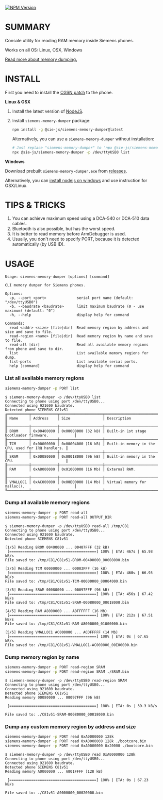 [![NPM Version](https://img.shields.io/npm/v/%40sie-js%2Fsiemens-memory-dumper)](https://www.npmjs.com/package/@sie-js/siemens-memory-dumper)

# SUMMARY
Console utility for reading RAM memory inside Siemens phones.

Works on all OS: Linux, OSX, Windows

[Read more about memory dumping.](https://siemens-mobile-hacks.github.io/reverse-engineering/memory-dump.html)

# INSTALL
First you need to install the [CGSN patch](https://siemens-mobile-hacks.github.io/reverse-engineering/arm-debugger.html) to the phone.

**Linux & OSX**
1. Install the latest version of [NodeJS](https://nodejs.org/en/download/).
2. Install `siemens-memory-dumper` package:
	```bash
 	npm install -g @sie-js/siemens-memory-dumper@latest
 	```

	Alternatively, you can use a `siemens-memory-dumper` without installation:
	```bash
	# Just replace "siemens-memory-dumper" to "npx @sie-js/siemens-memory-dumper"
	npx @sie-js/siemens-memory-dumper -p /dev/ttyUSB0 list
	```

**Windows**

Download prebuilt `siemens-memory-dumper.exe` from [releases](https://github.com/siemens-mobile-hacks/siemens-memory-dumper/releases).

Alternatively, you can [install nodejs on windows](https://nodejs.org/en/download/) and use instruction for OSX/Linux.

# TIPS & TRICKS
1. You can achieve maximum speed using a DCA-540 or DCA-510 data cables.
2. Bluetooth is also possible, but has the worst speed.
3. It is better to read memory before ArmDebugger is used.
4. Usually, you don't need to specify PORT, because it is detected automatically (by USB ID).

# USAGE
```
Usage: siemens-memory-dumper [options] [command]

CLI memory dumper for Siemens phones.

Options:
  -p, --port <port>              serial port name (default: "/dev/ttyUSB0")
  -b, --baudrate <baudrate>      limit maximum baudrate (0 - use maximum) (default: "0")
  -h, --help                     display help for command

Commands:
  read <addr> <size> [file|dir]  Read memory region by address and size and save to file.
  read-region <name> [file|dir]  Read memory region by name and save to file.
  read-all [dir]                 Read all available memory regions from phone and save to dir.
  list                           List available memory regions for dump.
  list-ports                     List available serial ports.
  help [command]                 display help for command
```

### List all available memory regions
```bash
siemens-memory-dumper -p PORT list
```
```
$ siemens-memory-dumper -p /dev/ttyUSB0 list
Connecting to phone using port /dev/ttyUSB0...
Connected using 921600 baudrate.
Detected phone SIEMENS C81v51
╔══════════╤════════════╤════════════════════╤════════════════════════════════════════════════════╗
║ Name     │ Address    │ Size               │ Description                                        ║
╟──────────┼────────────┼────────────────────┼────────────────────────────────────────────────────╢
║ BROM     │ 0x00400000 │ 0x00008000 (32 kB) │ Built-in 1st stage bootloader firmware.            ║
╟──────────┼────────────┼────────────────────┼────────────────────────────────────────────────────╢
║ TCM      │ 0x00000000 │ 0x00004000 (16 kB) │ Built-in memory in the CPU, used for IRQ handlers. ║
╟──────────┼────────────┼────────────────────┼────────────────────────────────────────────────────╢
║ SRAM     │ 0x00080000 │ 0x00018000 (96 kB) │ Built-in memory in the CPU.                        ║
╟──────────┼────────────┼────────────────────┼────────────────────────────────────────────────────╢
║ RAM      │ 0xA8000000 │ 0x01000000 (16 Mb) │ External RAM.                                      ║
╟──────────┼────────────┼────────────────────┼────────────────────────────────────────────────────╢
║ VMALLOC1 │ 0xAC000000 │ 0x00E00000 (14 Mb) │ Virtual memory for malloc().                       ║
╚══════════╧════════════╧════════════════════╧════════════════════════════════════════════════════╝
```

### Dump all available memory regions
```bash
siemens-memory-dumper -p PORT read-all
siemens-memory-dumper -p PORT read-all OUTPUT_DIR
```
```
$ siemens-memory-dumper -p /dev/ttyUSB0 read-all /tmp/C81
Connecting to phone using port /dev/ttyUSB0...
Connected using 921600 baudrate.
Detected phone SIEMENS C81v51

[1/5] Reading BROM 00400000 ... 00407FFF (32 kB)
 [========================================] 100% | ETA: 467s | 65.98 kB/s
File saved to: /tmp/C81/C81v51-BROM-00400000_00008000.bin

[2/5] Reading TCM 00000000 ... 00003FFF (16 kB)
 [========================================] 100% | ETA: 460s | 66.95 kB/s
File saved to: /tmp/C81/C81v51-TCM-00000000_00004000.bin

[3/5] Reading SRAM 00080000 ... 00097FFF (96 kB)
 [========================================] 100% | ETA: 456s | 67.42 kB/s
File saved to: /tmp/C81/C81v51-SRAM-00080000_00018000.bin

[4/5] Reading RAM A8000000 ... A8FFFFFF (16 Mb)
 [========================================] 100% | ETA: 212s | 67.51 kB/s
File saved to: /tmp/C81/C81v51-RAM-A8000000_01000000.bin

[5/5] Reading VMALLOC1 AC000000 ... ACDFFFFF (14 Mb)
 [========================================] 100% | ETA: 0s | 67.65 kB/s
File saved to: /tmp/C81/C81v51-VMALLOC1-AC000000_00E00000.bin
```

### Dump memory region by name
```bash
siemens-memory-dumper -p PORT read-region SRAM
siemens-memory-dumper -p PORT read-region SRAM ./SRAM.bin
```
```
$ siemens-memory-dumper -p /dev/ttyUSB0 read-region SRAM
Connecting to phone using port /dev/ttyUSB0...
Connected using 921600 baudrate.
Detected phone SIEMENS C81v51
Reading memory 00080000 ... 00097FFF (96 kB)

 [========================================] 100% | ETA: 0s | 39.3 kB/s

File saved to: ./C81v51-SRAM-00080000_00018000.bin
```

### Dump any custom memory region by address and size
```bash
siemens-memory-dumper -p PORT read 0xA0000000 128k
siemens-memory-dumper -p PORT read 0xA0000000 128k ./bootcore.bin
siemens-memory-dumper -p PORT read 0xA0000000 0x20000 ./bootcore.bin
```
```
$ siemens-memory-dumper -p /dev/ttyUSB0 read 0xA0000000 128k
Connecting to phone using port /dev/ttyUSB0...
Connected using 921600 baudrate.
Detected phone SIEMENS C81v51
Reading memory A0000000 ... A001FFFF (128 kB)

 [========================================] 100% | ETA: 0s | 67.23 kB/s

File saved to: ./C81v51-A0000000_00020000.bin
```
